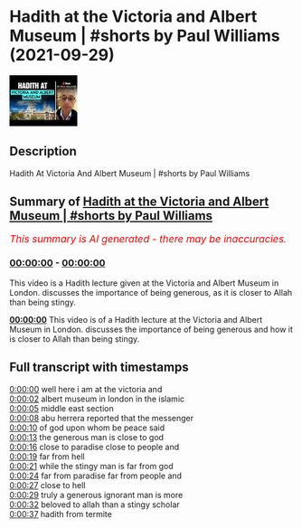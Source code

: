 # Hadith at the Victoria and Albert Museum | #shorts by Paul Williams (2021-09-29)

![alt Hadith at the Victoria and Albert Museum | #shorts by Paul Williams](rvwgmw8qk3I.jpg "Hadith at the Victoria and Albert Museum | #shorts by Paul Williams")

## Description

Hadith At Victoria And Albert Museum | #shorts by Paul Williams

## Summary of [Hadith at the Victoria and Albert Museum | #shorts by Paul Williams](https://www.youtube.com/watch?v=rvwgmw8qk3I)


*<span style="color:red; font-size:125%">This summary is AI generated - there may be inaccuracies</span>. [](/)*

### [00:00:00](https://www.youtube.com/watch?v=rvwgmw8qk3I&t=0) - [00:00:00](https://www.youtube.com/watch?v=rvwgmw8qk3I&t=0)

This video is a Hadith lecture given at the Victoria and Albert Museum in London. discusses the importance of being generous, as it is closer to Allah than being stingy.

**[00:00:00](https://www.youtube.com/watch?v=rvwgmw8qk3I&t=0)** This video is of a Hadith lecture at the Victoria and Albert Museum in London. discusses the importance of being generous and how it is closer to Allah than being stingy.

## Full transcript with timestamps

[0:00:00](https://youtu.be/rvwgmw8qk3I?t=0) well here i am at the victoria and  
[0:00:02](https://youtu.be/rvwgmw8qk3I?t=2) albert museum in london in the islamic  
[0:00:05](https://youtu.be/rvwgmw8qk3I?t=5) middle east section  
[0:00:08](https://youtu.be/rvwgmw8qk3I?t=8) abu herrera reported that the messenger  
[0:00:10](https://youtu.be/rvwgmw8qk3I?t=10) of god upon whom be peace said  
[0:00:13](https://youtu.be/rvwgmw8qk3I?t=13) the generous man is close to god  
[0:00:16](https://youtu.be/rvwgmw8qk3I?t=16) close to paradise close to people and  
[0:00:19](https://youtu.be/rvwgmw8qk3I?t=19) far from hell  
[0:00:21](https://youtu.be/rvwgmw8qk3I?t=21) while the stingy man is far from god  
[0:00:24](https://youtu.be/rvwgmw8qk3I?t=24) far from paradise far from people and  
[0:00:27](https://youtu.be/rvwgmw8qk3I?t=27) close to hell  
[0:00:29](https://youtu.be/rvwgmw8qk3I?t=29) truly a generous ignorant man is more  
[0:00:32](https://youtu.be/rvwgmw8qk3I?t=32) beloved to allah than a stingy scholar  
[0:00:37](https://youtu.be/rvwgmw8qk3I?t=37) hadith from termite  
